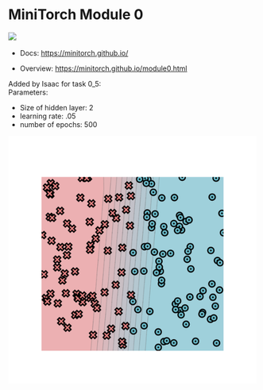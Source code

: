 # MiniTorch Module 0

<img src="https://minitorch.github.io/_images/match.png" width="100px">

* Docs: https://minitorch.github.io/

* Overview: https://minitorch.github.io/module0.html

Added by Isaac for task 0_5:  
Parameters:  
* Size of hidden layer: 2  
* learning rate: .05  
* number of epochs: 500  
<img src="linear_plot.png" width="500px">